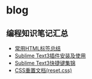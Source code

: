 # blog
 ## 编程知识笔记汇总

* [常用HTML标签总结](https://github.com/BelieveXIA/blog/blob/master/HTML/%E5%B8%B8%E7%94%A8HTML%E6%A0%87%E7%AD%BE%E6%80%BB%E7%BB%93.md)       
* [Sublime Text3插件安装及使用](https://github.com/BelieveXIA/blog/blob/master/Sublime%20Text3%E6%8F%92%E4%BB%B6%E5%AE%89%E8%A3%85%E5%8F%8A%E4%BD%BF%E7%94%A8%EF%BC%88%E5%9B%BE%E6%96%87%E9%85%8D%E5%90%88%EF%BC%8C%E5%B8%B8%E7%94%A8%E5%89%8D%E7%AB%AF%E6%8F%92%E4%BB%B6%E9%9B%86%E9%94%A6%EF%BC%89.md)     
* [Sublime Text3快捷键集锦](https://github.com/BelieveXIA/blog/blob/master/Sublime%20Text3%E5%BF%AB%E6%8D%B7%E9%94%AE%E9%9B%86%E9%94%A6.md)
* [CSS重置文档(reset.css)](https://github.com/BelieveXIA/blog/blob/master/CSS/CSS%E9%87%8D%E7%BD%AE%E6%96%87%E6%A1%A3(reset.css).md)

